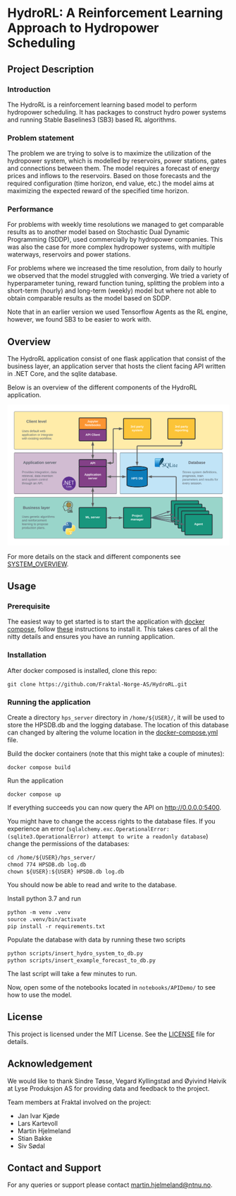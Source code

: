 # HydroRL: A Reinforcement Learning Approach to Hydropower Scheduling

## Project Description

### Introduction
The HydroRL is a reinforcement learning based model to perform hydropower scheduling. It has packages to construct hydro power systems and running Stable Baselines3 (SB3) based RL algorithms. 

### Problem statement
The problem we are trying to solve is to maximize the utilization of the hydropower system, which is modelled by reservoirs, power stations, gates and connections between them. The model requires a forecast of energy prices and inflows to the reservoirs. Based on those forecasts and the required configuration (time horizon, end value, etc.) the model aims at maximizing the expected reward of the specified time horizon.

### Performance
For problems with weekly time resolutions we managed to get comparable results as to another model based on Stochastic Dual Dynamic Programming (SDDP), used commercially by hydropower companies. This was also the case for more complex hydropower systems, with multiple waterways, reservoirs and power stations. 

For problems where we increased the time resolution, from daily to hourly we observed that the model struggled with converging. We tried a variety of hyperparameter tuning, reward function tuning, splitting the problem into a short-term (hourly) and long-term (weekly) model but where not able to obtain comparable results as the model based on SDDP.

Note that in an earlier version we used Tensorflow Agents as the RL engine, however, we found SB3 to be easier to work with. 


## Overview
The HydroRL application consist of one flask application that consist of the business layer, an application server that hosts the client facing API written in .NET Core, and the sqlite database.

Below is an overview of the different components of the HydroRL application.

![HydroRL Overview](media/HPS-MVP1.png)

For more details on the stack and different components see [SYSTEM_OVERVIEW](SYSTEM_OVERVIEW).


## Usage
### Prerequisite
The easiest way to get started is to start the application with [docker compose](https://docs.docker.com/compose/), follow [these](https://docs.docker.com/compose/install/) instructions to install it. This takes cares of all the nitty details and ensures you have an running application.

### Installation
After docker composed is installed, clone this repo:
```
git clone https://github.com/Fraktal-Norge-AS/HydroRL.git
```

### Running the application
Create a directory `hps_server` directory in `/home/${USER}/`, it will be used to store the HPSDB.db and the logging database. The location of this database can changed by altering the volume location in the [docker-compose.yml](docker-compose.yml) file.

Build the docker containers (note that this might take a couple of minutes):
```
docker compose build
```

Run the application
```
docker compose up
```

If everything succeeds you can now query the API on http://0.0.0.0:5400. 

You might have to change the access rights to the database files. If you experience an error (`sqlalchemy.exc.OperationalError: (sqlite3.OperationalError) attempt to write a readonly database`) change the permissions of the databases:

```
cd /home/${USER}/hps_server/
chmod 774 HPSDB.db log.db
chown ${USER}:${USER} HPSDB.db log.db
```

You should now be able to read and write to the database. 

Install python 3.7 and run 
```
python -m venv .venv
source .venv/bin/activate
pip install -r requirements.txt
```
Populate the database with data by running these two scripts

```
python scripts/insert_hydro_system_to_db.py
python scripts/insert_example_forecast_to_db.py
```
The last script will take a few minutes to run.

Now, open some of the notebooks located in `notebooks/APIDemo/` to see how to use the model. 

## License
This project is licensed under the MIT License. See the [LICENSE](LICENSE) file for details.

## Acknowledgement
We would like to thank Sindre Tøsse, Vegard Kyllingstad and Øyivind Høivik at Lyse Produksjon AS for providing data and feedback to the project. 

Team members at Fraktal involved on the project:
 - Jan Ivar Kjøde
 - Lars Kartevoll
 - Martin Hjelmeland
 - Stian Bakke
 - Siv Sødal

## Contact and Support
For any queries or support please contact martin.hjelmeland@ntnu.no.